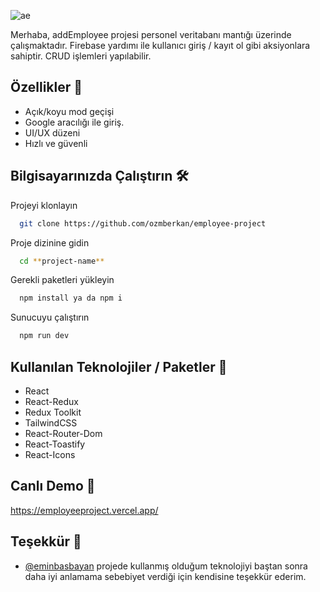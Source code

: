 

![ae](https://github.com/user-attachments/assets/b9113b32-9e07-4ede-99ac-96b99382c3e2)

Merhaba, addEmployee projesi personel veritabanı mantığı üzerinde çalışmaktadır. Firebase yardımı ile kullanıcı giriş / kayıt ol gibi aksiyonlara sahiptir. CRUD işlemleri yapılabilir.



## Özellikler 🌌

- Açık/koyu mod geçişi
- Google aracılığı ile giriş.
- UI/UX düzeni
- Hızlı ve güvenli

  
## Bilgisayarınızda Çalıştırın 🛠

Projeyi klonlayın

```bash
  git clone https://github.com/ozmberkan/employee-project
```

Proje dizinine gidin

```bash
  cd **project-name**
```

Gerekli paketleri yükleyin

```bash
  npm install ya da npm i
```

Sunucuyu çalıştırın

```bash
  npm run dev
```

  
## Kullanılan Teknolojiler / Paketler 📕
 
*   React
*   React-Redux
*   Redux Toolkit
*   TailwindCSS
*   React-Router-Dom
*   React-Toastify
*   React-Icons


  
## Canlı Demo 🚀

https://employeeproject.vercel.app/

  
## Teşekkür 🙏

- [@eminbasbayan](https://www.github.com/eminbasbayan) projede kullanmış olduğum teknolojiyi baştan sonra daha iyi anlamama sebebiyet verdiği için kendisine teşekkür ederim.

  
